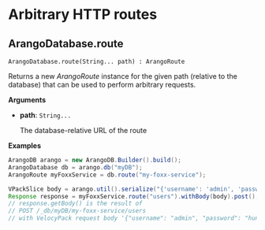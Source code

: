 <!-- don't edit here, it's from https://@github.com/arangodb/arangodb-java-driver.git / docs/Drivers/ -->
# Arbitrary HTTP routes

## ArangoDatabase.route

```
ArangoDatabase.route(String... path) : ArangoRoute
```

Returns a new _ArangoRoute_ instance for the given path (relative to the database) that can be used to perform arbitrary requests.

**Arguments**

- **path**: `String...`

  The database-relative URL of the route

**Examples**

```Java
ArangoDB arango = new ArangoDB.Builder().build();
ArangoDatabase db = arango.db("myDB");
ArangoRoute myFoxxService = db.route("my-foxx-service");

VPackSlice body = arango.util().serialize("{'username': 'admin', 'password': 'hunter2'");
Response response = myFoxxService.route("users").withBody(body).post();
// response.getBody() is the result of
// POST /_db/myDB/my-foxx-service/users
// with VelocyPack request body '{"username": "admin", "password": "hunter2"}'
```
